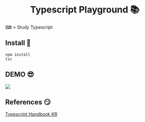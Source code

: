 <h1 align="center">Typescript Playground 📚</h1>
⌨
> Study Typescript

## Install :rainbow:

```
npm install
tsc
```

## DEMO :sunglasses:

![](https://user-images.githubusercontent.com/7090906/66056120-97103e00-e571-11e9-8b35-ab0e94d5336a.png)

## References :smirk:

[Typescript Handbook KR](https://typescript-kr.github.io/)

